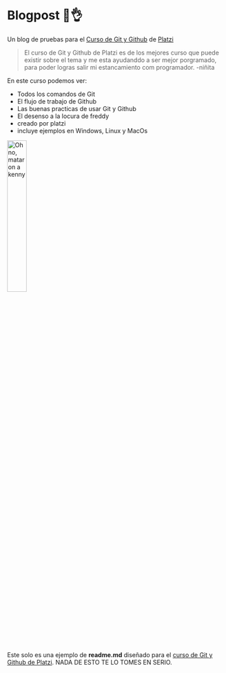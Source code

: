 # Blogpost 🤣👌
Un blog de pruebas para el  [Curso de Git y Github](https://platzi.com/cursos/git-github/ "Curso de Git y Github de Platzi") de [Platzi](https://platzi.com/ "Platzi")
>El curso de Git y Github de Platzi es de los mejores curso que puede existir sobre el tema y me esta ayudanddo a ser mejor porgramado, para poder logras salir mi estancamiento com programador.
>-niñita

En este curso podemos ver:
* Todos los comandos de Git
* El flujo de trabajo de Github
* Las buenas practicas de usar Git y Github
* El desenso a la locura de freddy
* creado por platzi
* incluye ejemplos en Windows, Linux y MacOs

<a href="https://lh3.googleusercontent.com/drive-viewer/AKGpihaJTikhE_pj9BK3WeEglsLPK2WtaRvi0-SjZ-Stge-r-kU5QmIL1L4K4TEX3_ffL80y2zFAboRRUEihN6D7K3_6_eAheYLB7to=s1600-rw-v1?source=screenshot.guru"> <img src="https://lh3.googleusercontent.com/drive-viewer/AKGpihaJTikhE_pj9BK3WeEglsLPK2WtaRvi0-SjZ-Stge-r-kU5QmIL1L4K4TEX3_ffL80y2zFAboRRUEihN6D7K3_6_eAheYLB7to=s1600-rw-v1" title="Oh no, mataron a kenny" width="30%"/> </a>

Este solo es una ejemplo de **readme.md**  diseñado para el [curso de Git y Github de Platzi](https://platzi.com/cursos/git-github/ "Curso de Git y Github de Platzi"). NADA DE ESTO TE LO TOMES EN SERIO.
